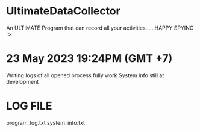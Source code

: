 # UltimateDataCollector
An ULTIMATE Program that can record all your activities..... HAPPY SPYING :>

# 23 May 2023 19:24PM (GMT +7)
Writing logs of all opened process fully work
System info still at development

# LOG FILE
program_log.txt
system_info.txt
